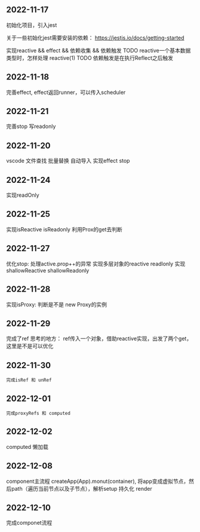 <!--
 * @Author: xuyong xuyongshuaige@gmail.com
 * @Date: 2022-11-18 16:56:45
 * @LastEditors: xuyong xuyongshuaige@gmail.com
 * @LastEditTime: 2022-11-30 09:26:38
 * @FilePath: \mini-vue-myself\README.md
 * @Description: 这是默认设置,请设置`customMade`, 打开koroFileHeader查看配置 进行设置: https://github.com/OBKoro1/koro1FileHeader/wiki/%E9%85%8D%E7%BD%AE
-->
## 2022-11-17

初始化项目，引入jest

关于一些初始化jest需要安装的依赖： https://jestjs.io/docs/getting-started

实现reactive && effect && 依赖收集 && 依赖触发
 TODO reactive一个基本数据类型时，怎样处理 reactive(1)
 TODO 依赖触发是在执行Reflect之后触发

 ## 2022-11-18
 完善effect, effect返回runner，可以传入scheduler

 ## 2022-11-21
 完善stop
 写readonly
 ## 2022-11-20
 vscode 文件查找 批量替换 自动导入
 实现effect stop

 ## 2022-11-24
 实现readOnly

 ## 2022-11-25
 实现isReactive isReadonly
 利用Prox的get去判断


 ## 2022-11-27
 优化stop: 处理active.prop++的异常
 实现多层对象的reactive readlonly
 实现shallowReactive shallowReadonly
 ## 2022-11-28
  实现isProxy: 判断是不是 new Proxy的实例
 ## 2022-11-29
  完成了ref
  思考的地方：
    ref传入一个对象，借助reactive实现，出发了两个get，这里是不是可以优化

 ## 2022-11-30
    完成isRef 和 unRef
 ## 2022-12-01
    完成proxyRefs 和 computed

 ## 2022-12-02
   computed 懒加载

 ## 2022-12-08
   component主流程
   createApp(App).monut(container), 将app变成虚拟节点，然后path（遍历当前节点以及子节点），解析setup 持久化 render

 ## 2022-12-10
   完成componet流程

